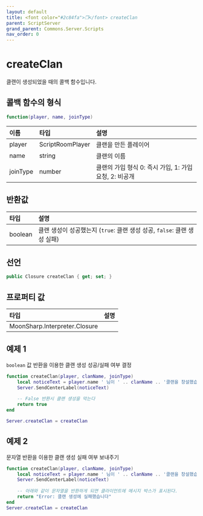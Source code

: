 ```yaml
---
layout: default
title: <font color="#2c84fa">❒</font> createClan
parent: ScriptServer
grand_parent: Commons.Server.Scripts
nav_order: 0
---
```


<!-- 아래로 편집 -->

# createClan
클랜이 생성되었을 때의 콜백 함수입니다. 

## 콜백 함수의 형식

```lua
function(player, name, joinType)
```

|이름|타입|설명|
|:-|:-|:-|
|player|ScriptRoomPlayer|클랜을 만든 플레이어|
|name|string|클랜의 이름|
|joinType|number|클랜의 가입 형식 0: 즉시 가입, 1: 가입 요청, 2: 비공개|

## 반환값

|타입|설명|
|:-|:-|
|boolean|클랜 생성이 성공했는지 (`true`: 클랜 생성 성공, `false`: 클랜 생성 실패)|

## 선언
```cs
public Closure createClan { get; set; }
```

## 프로퍼티 값

|타입|설명|
|:-|:-|
|MoonSharp.Interpreter.Closure|

## 예제 1
`boolean` 값 반환을 이용한 클랜 생성 성공/실패 여부 결정
```lua
function createClan(player, clanName, joinType)
    local noticeText = player.name ' 님이 ' .. clanName .. '클랜을 창설했습니다!'
    Server.SendCenterLabel(noticeText)
    
    -- False 반환시 클랜 생성을 막는다
    return true
end

Server.createClan = createClan
```

## 예제 2
문자열 반환을 이용한 클랜 생성 실패 여부 보내주기
```lua
function createClan(player, clanName, joinType)
    local noticeText = player.name ' 님이 ' .. clanName .. '클랜을 창설했습니다!'
    Server.SendCenterLabel(noticeText)
    
    -- 아래와 같이 문자열을 반환하게 되면 클라이언트에 메시지 박스가 표시된다.
    return "Error: 클랜 생성에 실패했습니다"
end
Server.createClan = createClan
```
